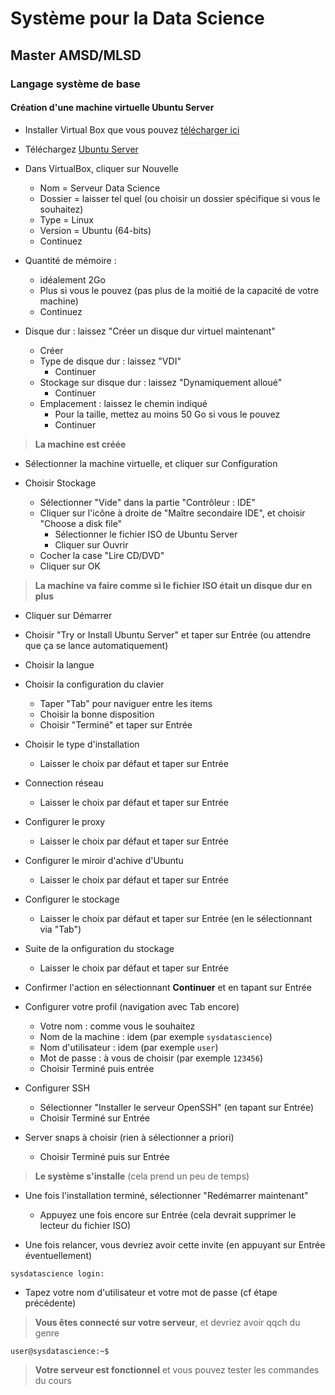 # Système pour la Data Science

## Master AMSD/MLSD

### Langage système de base

#### Création d'une machine virtuelle Ubuntu Server

- Installer Virtual Box que vous pouvez [télécharger ici](https://www.virtualbox.org/)

- Téléchargez [Ubuntu Server](https://ubuntu.com/download/server)

- Dans VirtualBox, cliquer sur Nouvelle
    - Nom = Serveur Data Science
    - Dossier = laisser tel quel (ou choisir un dossier spécifique si vous le souhaitez)
    - Type = Linux
    - Version = Ubuntu (64-bits) 
    - Continuez
    
- Quantité de mémoire : 
    - idéalement 2Go
    - Plus si vous le pouvez (pas plus de la moitié de la capacité de votre machine)
    - Continuez

- Disque dur : laissez "Créer un disque dur virtuel maintenant"
    - Créer
    - Type de disque dur : laissez "VDI"
        - Continuer
    - Stockage sur disque dur : laissez "Dynamiquement alloué"
        - Continuer
    - Emplacement : laissez le chemin indiqué
        - Pour la taille, mettez au moins 50 Go si vous le pouvez
        - Continuer
        
> **La machine est créée**

- Sélectionner la machine virtuelle, et cliquer sur Configuration

- Choisir Stockage
    - Sélectionner "Vide" dans la partie "Contrôleur : IDE"
    - Cliquer sur l'icône à droite de "Maître secondaire IDE", et choisir "Choose a disk file"
        - Sélectionner le fichier ISO de Ubuntu Server
        - Cliquer sur Ouvrir
    - Cocher la case "Lire CD/DVD"
    - Cliquer sur OK

> **La machine va faire comme si le fichier ISO était un disque dur en plus**

- Cliquer sur Démarrer

- Choisir "Try or Install Ubuntu Server" et taper sur Entrée (ou attendre que ça se lance automatiquement)

- Choisir la langue

- Choisir la configuration du clavier
    - Taper "Tab" pour naviguer entre les items
    - Choisir la bonne disposition
    - Choisir "Terminé" et taper sur Entrée

- Choisir le type d'installation
    - Laisser le choix par défaut et taper sur Entrée

- Connection réseau
    - Laisser le choix par défaut et taper sur Entrée

- Configurer le proxy
    - Laisser le choix par défaut et taper sur Entrée

- Configurer le miroir d'achive d'Ubuntu
    - Laisser le choix par défaut et taper sur Entrée

- Configurer le stockage
    - Laisser le choix par défaut et taper sur Entrée (en le sélectionnant via "Tab")

- Suite de la onfiguration du stockage
    - Laisser le choix par défaut et taper sur Entrée

- Confirmer l'action en sélectionnant **Continuer** et en tapant sur Entrée

- Configurer votre profil (navigation avec Tab encore)
    - Votre nom : comme vous le souhaitez
    - Nom de la machine : idem (par exemple `sysdatascience`) 
    - Nom d'utilisateur : idem (par exemple `user`)
    - Mot de passe : à vous de choisir (par exemple `123456`)
    - Choisir Terminé puis entrée
    
- Configurer SSH
    - Sélectionner "Installer le serveur OpenSSH" (en tapant sur Entrée)
    - Choisir Terminé sur Entrée

- Server snaps à choisir (rien à sélectionner a priori)
    - Choisir Terminé puis sur Entrée

> **Le système s'installe** (cela prend un peu de temps)

- Une fois l'installation terminé, sélectionner "Redémarrer maintenant"
    - Appuyez une fois encore sur Entrée (cela devrait supprimer le lecteur du fichier ISO)

- Une fois relancer, vous devriez avoir cette invite (en appuyant sur Entrée éventuellement)

```
sysdatascience login:
```

- Tapez votre nom d'utilisateur et votre mot de passe (cf étape précédente)

> **Vous êtes connecté sur votre serveur**, et devriez avoir qqch du genre 

```
user@sysdatascience:~$ 
```

> **Votre serveur est fonctionnel** et vous pouvez tester les commandes du cours



    


